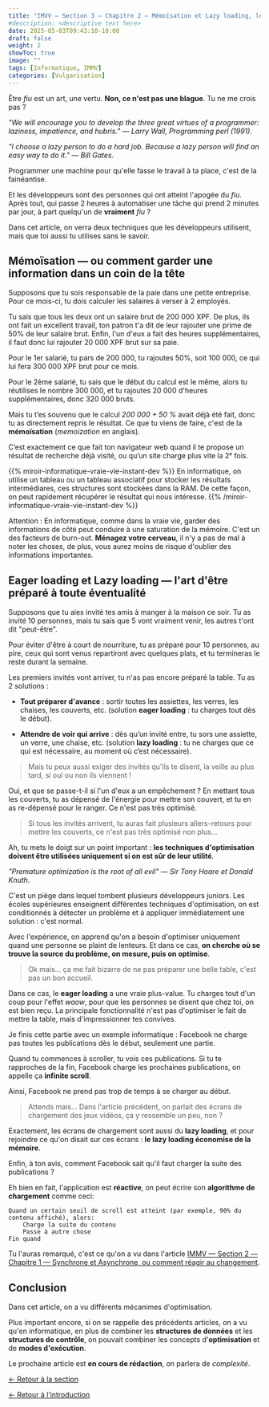 ```yaml
---
title: "IMVV — Section 3 — Chapitre 2 — Mémoïsation et Lazy loading, les techniques du fainéant ultime"
#description: <descriptive text here>
date: 2025-05-03T09:43:10-10:00
draft: false
weight: 2
showToc: true
image: ""
tags: [Informatique, IMMV]
categories: [Vulgarisation]
---
```

Être *fiu* est un art, une vertu. **Non, ce n'est pas une blague**. Tu ne me crois pas ?

*"We will encourage you to develop the three great virtues of a programmer: laziness, impatience, and hubris." — Larry Wall, Programming perl (1991)*.

*"I choose a lazy person to do a hard job. Because a lazy person will find an easy way to do it." — Bill Gates*.

Programmer une machine pour qu'elle fasse le travail à ta place, c'est de la fainéantise.

Et les développeurs sont des personnes qui ont atteint l'apogée du *fiu*. Après tout, qui passe 2 heures à automatiser une tâche qui prend 2 minutes par jour, à part quelqu'un de **vraiment** *fiu* ?

Dans cet article, on verra deux techniques que les développeurs utilisent, mais que toi aussi tu utilises sans le savoir.

## Mémoïsation — ou comment garder une information dans un coin de la tête

Supposons que tu sois responsable de la paie dans une petite entreprise. Pour ce mois-ci, tu dois calculer les salaires à verser à 2 employés.

Tu sais que tous les deux ont un salaire brut de 200 000 XPF. De plus, ils ont fait un excellent travail, ton patron t'a dit de leur rajouter une prime de 50% de leur salaire brut. Enfin, l'un d'eux a fait des heures supplémentaires, il faut donc lui rajouter 20 000 XPF brut sur sa paie.

Pour le 1er salarié, tu pars de 200 000, tu rajoutes 50%, soit 100 000, ce qui lui fera 300 000 XPF brut pour ce mois.

Pour le 2ème salarié, tu sais que le début du calcul est le même, alors tu réutilises le nombre 300 000, et tu rajoutes 20 000 d'heures supplémentaires, donc 320 000 bruts.

Mais tu t’es souvenu que le calcul *200 000 + 50 %* avait déjà été fait, donc tu as directement repris le résultat. Ce que tu viens de faire, c'est de la **mémoïsation** (*memoization* en anglais).

C’est exactement ce que fait ton navigateur web quand il te propose un résultat de recherche déjà visité, ou qu’un site charge plus vite la 2ᵉ fois.

{{% miroir-informatique-vraie-vie-instant-dev %}}
En informatique, on utilise un tableau ou un tableau associatif pour stocker les résultats intermédiares, ces structures sont stockées dans la RAM. De cette façon, on peut rapidement récupérer le résultat qui nous intéresse.
{{% /miroir-informatique-vraie-vie-instant-dev %}}

Attention : En informatique, comme dans la vraie vie, garder des informations de côté peut conduire à une saturation de la mémoire. C'est un des facteurs de burn-out. **Ménagez votre cerveau**, il n'y a pas de mal à noter les choses, de plus, vous aurez moins de risque d'oublier des informations importantes.

## Eager loading et Lazy loading — l'art d'être préparé à toute éventualité

Supposons que tu aies invité tes amis à manger à la maison ce soir. Tu as invité 10 personnes, mais tu sais que 5 vont vraiment venir, les autres t'ont dit "peut-être".

Pour éviter d'être à court de nourriture, tu as préparé pour 10 personnes, au pire, ceux qui sont venus repartiront avec quelques plats, et tu termineras le reste durant la semaine.

Les premiers invités vont arriver, tu n'as pas encore préparé la table. Tu as 2 solutions :
- **Tout préparer d'avance** : sortir toutes les assiettes, les verres, les chaises, les couverts, etc. (solution **eager loading** : tu charges tout dès le début).

- **Attendre de voir qui arrive** : dès qu’un invité entre, tu sors une assiette, un verre, une chaise, etc. (solution **lazy loading** : tu ne charges que ce qui est nécessaire, au moment où c’est nécessaire).

>Mais tu peux aussi exiger des invités qu'ils te disent, la veille au plus tard, si oui ou non ils viennent !

Oui, et que se passe-t-il si l'un d'eux a un empêchement ? En mettant tous les couverts, tu as dépensé de l'énergie pour mettre son couvert, et tu en as re-dépensé pour le ranger. Ce n'est pas très optimisé.

>Si tous les invités arrivent, tu auras fait plusieurs allers-retours pour mettre les couverts, ce n'est pas très optimisé non plus...

Ah, tu mets le doigt sur un point important : **les techniques d'optimisation doivent être utilisées uniquement si on est sûr de leur utilité**.

*"Premature optimization is the root of all evil" — Sir Tony Hoare et Donald Knuth*.

C'est un piège dans lequel tombent plusieurs développeurs juniors. Les écoles supérieures enseignent différentes techniques d'optimisation, on est conditionnés à détecter un problème et à appliquer immédiatement une solution : c'est normal.

Avec l'expérience, on apprend qu'on a besoin d'optimiser uniquement quand une personne se plaint de lenteurs. Et dans ce cas, **on cherche où se trouve la source du problème, on mesure, puis on optimise**. 

>Ok mais... ça me fait bizarre de ne pas préparer une belle table, c'est pas un bon accueil.

Dans ce cas, le **eager loading** a une vraie plus-value. Tu charges tout d'un coup pour l'effet *waow*, pour que les personnes se disent que chez toi, on est bien reçu. La principale fonctionnalité n'est pas d'optimiser le fait de mettre la table, mais d'impressionner tes convives.

Je finis cette partie avec un exemple informatique : Facebook ne charge pas toutes les publications dès le début, seulement une partie.

Quand tu commences à scroller, tu vois ces publications. Si tu te rapproches de la fin, Facebook charge les prochaines publications, on appelle ça **infinite scroll**.

Ainsi, Facebook ne prend pas trop de temps à se charger au début.

>Attends mais... Dans l'article précédent, on parlait des écrans de chargement des jeux vidéos, ça y ressemble un peu, non ?

Exactement, les écrans de chargement sont aussi du **lazy loading**, et pour rejoindre ce qu'on disait sur ces écrans : **le lazy loading économise de la mémoire**.

Enfin, à ton avis, comment Facebook sait qu'il faut charger la suite des publications ?

Eh bien en fait, l'application est **réactive**, on peut écrire son **algorithme de chargement** comme ceci:

```
Quand un certain seuil de scroll est atteint (par exemple, 90% du contenu affiché), alors:
    Charge la suite du contenu
    Passe à autre chose
Fin quand
```

Tu l'auras remarqué, c'est ce qu'on a vu dans l'article [IMMV — Section 2 — Chapitre 1 — Synchrone et Asynchrone, ou comment réagir au changement](../sync-async/).

## Conclusion

Dans cet article, on a vu différents mécanimes d'optimisation.

Plus important encore, si on se rappelle des précédents articles, on a vu qu'en informatique, en plus de combiner les **structures de données** et les **structures de contrôle**, on pouvait combiner les concepts d'**optimisation** et de **modes d'exécution**.

Le prochaine article est **en cours de rédaction**, on parlera de *complexité*.

[← Retour à la section](../../optimisation/optimisation/)

[← Retour à l’introduction](../../introduction/)